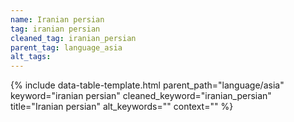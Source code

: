 ```yaml
---
name: Iranian persian
tag: iranian persian
cleaned_tag: iranian_persian
parent_tag: language_asia
alt_tags: 
---
```


{% include data-table-template.html 
  parent_path="language/asia" 
  keyword="iranian persian" 
  cleaned_keyword="iranian_persian" 
  title="Iranian persian"
  alt_keywords=""
  context=""
%}

